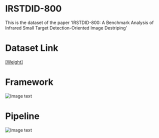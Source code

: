 # IRSTDID-800
This is the dataset of  the paper 'IRSTDID-800: A Benchmark Analysis of Infrared Small Target Detection-Oriented Image Destriping'

# Dataset Link
[[Weight]](https://drive.google.com/file/d/1Kxs2wKG2uq2YiGJOBGWoVz7B1-8DJoz3/view?usp=sharing)

# Framework  
![Image text](https://github.com/xdFai/IRSTDID-800/blob/main/Fig/picture01.png)

# Pipeline
![Image text](https://github.com/xdFai/IRSTDID-800/blob/main/Fig/picture02.png)
